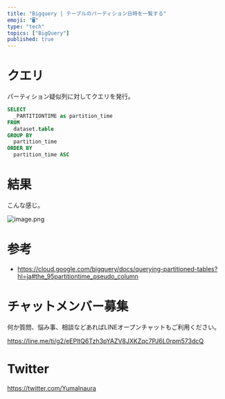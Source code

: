 ```yaml
---
title: "Bigquery | テーブルのパーティション日時を一覧する"
emoji: "🖥"
type: "tech"
topics: ["BigQuery"]
published: true
---
```


# クエリ

パーティション疑似列に対してクエリを発行。

```sql
SELECT
  _PARTITIONTIME as partition_time
FROM
  dataset.table
GROUP BY
  partition_time
ORDER BY
  partition_time ASC
```

# 結果

こんな感じ。

![image.png](https://qiita-image-store.s3.amazonaws.com/0/89618/8919ce45-c4e7-ebad-29de-6d8d19c1a2cd.png)

# 参考

- https://cloud.google.com/bigquery/docs/querying-partitioned-tables?hl=ja#the_95partitiontime_pseudo_column








<!-- Update From Qiita API -->

# チャットメンバー募集


何か質問、悩み事、相談などあればLINEオープンチャットもご利用ください。

https://line.me/ti/g2/eEPltQ6Tzh3pYAZV8JXKZqc7PJ6L0rpm573dcQ





# Twitter


https://twitter.com/YumaInaura


<!-- Update From Qiita API -->


